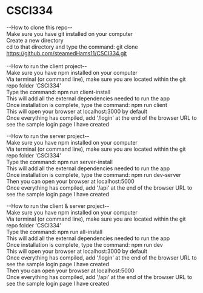 # CSCI334

--How to clone this repo-- <br />
Make sure you have git installed on your computer <br />
Create a new directory <br />
cd to that directory and type the command: git clone https://github.com/steamedHams11/CSCI334.git <br />
<br />
--How to run the client project-- <br />
Make sure you have npm installed on your computer <br />
Via terminal (or command line), make sure you are located within the git repo folder 'CSCI334' <br />
Type the command: npm run client-install <br />
This will add all the external dependencies needed to run the app <br />
Once installation is complete, type the command: npm run client <br />
This will open your browser at localhost:3000 by default <br />
Once everything has compiled, add '/login' at the end of the browser URL to see the sample login page I have created <br />

--How to run the server project-- <br />
Make sure you have npm installed on your computer <br />
Via terminal (or command line), make sure you are located within the git repo folder 'CSCI334' <br />
Type the command: npm run server-install <br />
This will add all the external dependencies needed to run the app <br />
Once installation is complete, type the command: npm run dev-server <br />
Then you can open your browser at localhost:5000 <br />
Once everything has compiled, add '/api' at the end of the browser URL to see the sample login page I have created <br />

--How to run the client & server project-- <br />
Make sure you have npm installed on your computer <br />
Via terminal (or command line), make sure you are located within the git repo folder 'CSCI334' <br />
Type the command: npm run all-install <br />
This will add all the external dependencies needed to run the app <br />
Once installation is complete, type the command: npm run dev <br />
This will open your browser at localhost:3000 by default <br />
Once everything has compiled, add '/login' at the end of the browser URL to see the sample login page I have created <br />
Then you can open your browser at localhost:5000 <br />
Once everything has compiled, add '/api' at the end of the browser URL to see the sample login page I have created <br />
